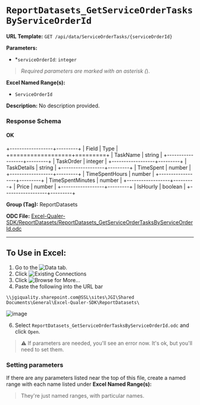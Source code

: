 # `ReportDatasets_GetServiceOrderTasksByServiceOrderId`

**URL Template:**
`GET /api/data/ServiceOrderTasks/{serviceOrderId}`

**Parameters:**
- *`serviceOrderId`: `integer`


> *Required parameters are marked with an asterisk (*).

**Excel Named Range(s):**
- `ServiceOrderId`


**Description:**
No description provided.

### Response Schema

#### OK

+------------------+---------+
| Field            | Type    |
+==================+=========+
| TaskName         | string  |
+------------------+---------+
| TaskOrder        | integer |
+------------------+---------+
| TaskDetails      | string  |
+------------------+---------+
| TimeSpent        | number  |
+------------------+---------+
| TimeSpentHours   | number  |
+------------------+---------+
| TimeSpentMinutes | number  |
+------------------+---------+
| Price            | number  |
+------------------+---------+
| IsHourly         | boolean |
+------------------+---------+

**Group (Tag):**
ReportDatasets

**ODC File:**
[Excel-Qualer-SDK/ReportDatasets/ReportDatasets_GetServiceOrderTasksByServiceOrderId.odc](https://github.com/Johnson-Gage-Inspection-Inc/qualer-sdk-odc/blob/main/Excel-Qualer-SDK/ReportDatasets/ReportDatasets_GetServiceOrderTasksByServiceOrderId.odc)

---

To Use in Excel:
---

1. Go to the ![`Data`](https://github.com/user-attachments/assets/da437a70-57b3-4c5b-bb01-4910ece19ed1)
 tab.
3. Click ![Existing Connections](https://github.com/user-attachments/assets/a2f1ed67-b2e0-4c23-ac90-68c870e60289)
4. Click ![`Browse for More...`](https://github.com/user-attachments/assets/8e698494-6865-41e7-b6fa-043aea81809a)
5. Paste the following into the URL bar
```
\\jgiquality.sharepoint.com@SSL\sites\JGI\Shared Documents\General\Excel-Qualer-SDK\ReportDatasets\
```

![image](https://github.com/user-attachments/assets/1e1a8d87-0377-446d-aaf5-d78562991db3)

6. Select `ReportDatasets_GetServiceOrderTasksByServiceOrderId.odc` and click `Open`.

> ⚠️ If parameters are needed, you'll see an error now. It's ok, but you'll need to set them.

### Setting parameters
If there are any parameters listed near the top of this file, create a named range with each name listed under **Excel Named Range(s):**
> They're just named ranges, with particular names.
